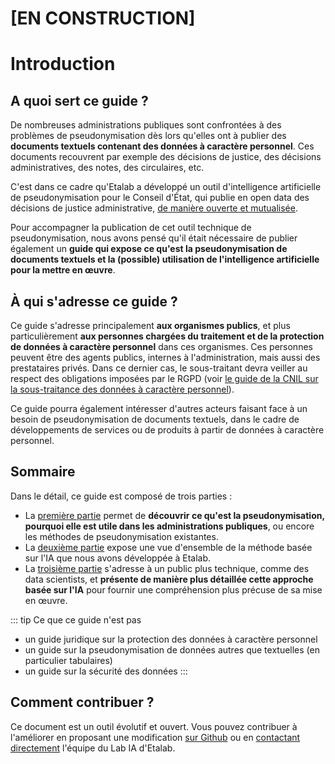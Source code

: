 # [EN CONSTRUCTION]

# Introduction

## A quoi sert ce guide ?

De nombreuses administrations publiques sont confrontées à des problèmes de pseudonymisation dès lors qu'elles ont à publier des **documents textuels contenant des données à caractère personnel**. Ces documents recouvrent par exemple des décisions de justice, des décisions administratives, des notes, des circulaires, etc.

C'est dans ce cadre qu'Etalab a développé un outil d'intelligence artificielle de pseudonymisation pour le Conseil d'État, qui publie en open data des décisions de justice administrative, [de manière ouverte et mutualisée](https://github.com/etalab-ia/pseudonymisation_decisions_ce).

Pour accompagner la publication de cet outil technique de pseudonymisation, nous avons pensé qu'il était nécessaire de publier également un **guide qui expose ce qu'est la pseudonymisation de documents textuels et la (possible) utilisation de l'intelligence artificielle pour la mettre en œuvre**.

## À qui s'adresse ce guide ?

Ce guide s'adresse principalement **aux organismes publics**, et plus particulièrement **aux personnes chargées du traitement et de la protection de données à caractère personnel** dans ces organismes. Ces personnes peuvent être des agents publics, internes à l'administration, mais aussi des prestataires privés. Dans ce dernier cas, le sous-traitant devra veiller au respect des obligations imposées par le RGPD (voir [le guide de la CNIL sur la sous-traitance des données à caractère personnel](https://www.cnil.fr/sites/default/files/atoms/files/rgpd-guide_sous-traitant-cnil.pdf)).

Ce guide pourra également intéresser d'autres acteurs faisant face à un besoin de pseudonymisation de documents textuels, dans le cadre de développements de services ou de produits à partir de données à caractère personnel. 

## Sommaire

Dans le détail, ce guide est composé de trois parties :
- La [première partie](lien) permet de **découvrir ce qu'est la pseudonymisation, pourquoi elle est utile dans les administrations publiques**, ou encore les méthodes de pseudonymisation existantes.
- La [deuxième partie](lien) expose une vue d'ensemble de la méthode basée sur l'IA que nous avons développée à Etalab.
- La [troisième partie](lien) s'adresse à un public plus technique, comme des data scientists, et **présente de manière plus détaillée cette approche basée sur l'IA** pour fournir une compréhension plus précuse de sa mise en œuvre.

::: tip Ce que ce guide n'est pas
- un guide juridique sur la protection des données à caractère personnel
- un guide sur la pseudonymisation de données autres que textuelles (en particulier tabulaires)
- un guide sur la sécurité des données
:::

## Comment contribuer ?

Ce document est un outil évolutif et ouvert. Vous pouvez contribuer à l'améliorer en proposant une modification [sur Github](https://github.com/etalab-ia/pseudonymisation_decisions_ce) ou en [contactant directement](lab-ia@data.gouv.fr) l'équipe du Lab IA d'Etalab. 
